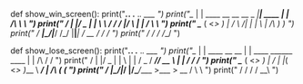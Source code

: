 def show_win_screen():
  print("_____.___.                      .__         ._.         ___    ")
  print("\__  |   | ____  __ __  __  _  _|__| ____   | |     /\  \  \   ")
  print(" /   |   |/  _ \|  |  \ \ \/ \/ /  |/    \  | |     \/   \  \  ")
  print(" \____   (  <_> )  |  /  \     /|  |   |  \  \|     /\    )  ) ")
  print(" / ______|\____/|____/    \/\_/ |__|___|  /  __     \/   /  /  ")
  print(" \/                                     \/   \/         /__/   ")


def show_lose_screen():
  print("_____.___.              .__                        ._.            ___ ")
  print("\__  |   | ____  __ __  |  |   ____  ______ ____   | |     /\    /  / ")
  print(" /   |   |/  _ \|  |  \ |  |  /  _ \/  ___// __ \  | |     \/   /  /  ")
  print(" \____   (  <_> )  |  / |  |_(  <_> )___ \\  ___/   \|      /\  (  (   ")
  print(" / ______|\____/|____/  |____/\____/____  >\___  >  __     \/   \  \  ")
  print(" \/                                     \/     \/   \/           \__\ ")

